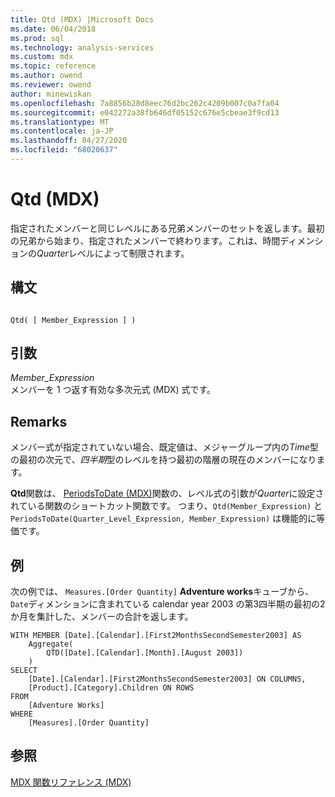 ```yaml
---
title: Qtd (MDX) |Microsoft Docs
ms.date: 06/04/2018
ms.prod: sql
ms.technology: analysis-services
ms.custom: mdx
ms.topic: reference
ms.author: owend
ms.reviewer: owend
author: minewiskan
ms.openlocfilehash: 7a8856b28d8eec76d2bc262c4209b007c0a7fa04
ms.sourcegitcommit: e042272a38fb646df05152c676e5cbeae3f9cd13
ms.translationtype: MT
ms.contentlocale: ja-JP
ms.lasthandoff: 04/27/2020
ms.locfileid: "68020637"
---
```

# <a name="qtd-mdx"></a>Qtd (MDX)


  指定されたメンバーと同じレベルにある兄弟メンバーのセットを返します。最初の兄弟から始まり、指定されたメンバーで終わります。これは、時間ディメンションの*Quarter*レベルによって制限されます。  
  
## <a name="syntax"></a>構文  
  
```  
  
Qtd( [ Member_Expression ] )  
```  
  
## <a name="arguments"></a>引数  
 *Member_Expression*  
 メンバーを 1 つ返す有効な多次元式 (MDX) 式です。  
  
## <a name="remarks"></a>Remarks  
 メンバー式が指定されていない場合、既定値は、メジャーグループ内の*Time*型の最初の次元で、*四半期*型のレベルを持つ最初の階層の現在のメンバーになります。  
  
 **Qtd**関数は、 [PeriodsToDate &#40;MDX&#41;](../mdx/periodstodate-mdx.md)関数の、レベル式の引数が*Quarter*に設定されている関数のショートカット関数です。 つまり、`Qtd(Member_Expression)` と `PeriodsToDate(Quarter_Level_Expression, Member_Expression)` は機能的に等価です。  
  
## <a name="example"></a>例  
 次の例では、 `Measures.[Order Quantity]` **Adventure works**キューブから、 `Date`ディメンションに含まれている calendar year 2003 の第3四半期の最初の2か月を集計した、メンバーの合計を返します。  
  
```  
WITH MEMBER [Date].[Calendar].[First2MonthsSecondSemester2003] AS  
    Aggregate(  
        QTD([Date].[Calendar].[Month].[August 2003])  
    )  
SELECT   
    [Date].[Calendar].[First2MonthsSecondSemester2003] ON COLUMNS,  
    [Product].[Category].Children ON ROWS  
FROM  
    [Adventure Works]  
WHERE  
    [Measures].[Order Quantity]  
```  
  
## <a name="see-also"></a>参照  
 [MDX 関数リファレンス &#40;MDX&#41;](../mdx/mdx-function-reference-mdx.md)  
  
  
